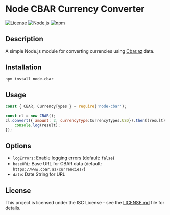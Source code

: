 
# Node CBAR Currency Converter

[![License](https://img.shields.io/badge/license-ISC-blue.svg)](https://opensource.org/licenses/ISC)
[![Node.js](https://img.shields.io/badge/node-%3E%3D%2012.0.0-brightgreen.svg)](https://nodejs.org/)
[![npm](https://img.shields.io/badge/npm-v8.0.0-orange.svg)](https://www.npmjs.com/package/node-cbar)

## Description

A simple Node.js module for converting currencies using [Cbar.az](https://cbar.az) data.

## Installation

```bash
npm install node-cbar
```

## Usage

```javascript
const { CBAR, CurrencyTypes } = require('node-cbar');

const cl = new CBAR();
cl.convert({ amount: 2, currencyType:CurrencyTypes.USD}).then((result) => {
    console.log(result);
});
```

## Options

- `logErrors`: Enable logging errors (default: `false`)
- `baseURL`: Base URL for CBAR data (default: `https://www.cbar.az/currencies/`)
- `date`: Date String for URL

## License

This project is licensed under the ISC License - see the [LICENSE.md](LICENSE.md) file for details.
